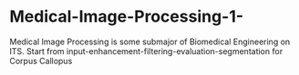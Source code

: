 # Medical-Image-Processing-1-
Medical Image Processing is some submajor of Biomedical Engineering on ITS. Start from input-enhancement-filtering-evaluation-segmentation for Corpus Callopus
